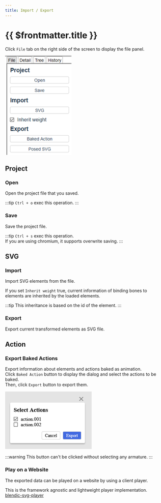 ```yaml
---
title: Import / Export
---
```


# {{ $frontmatter.title }}

Click `File` tab on the right side of the screen to display the file panel.  

![](./assets/file_panel.png)

## Project

### Open

Open the project file that you saved.

:::tip
`Ctrl + o` exec this operation.
:::

### Save

Save the project file.

:::tip
`Ctrl + s` exec this operation.  
If you are using chromium, it supports overwrite saving.
:::

## SVG

### Import

Import SVG elements from the file.

If you set `Inherit weight` true, current information of binding bones to elements are inherited by the loaded elements.

:::tip
This inheritance is based on the id of the element.
:::

### Export

Export current transformed elements as SVG file.

## Action

### Export Baked Actions

Export information about elements and actions baked as animation.  
Click `Baked Action` button to display the dialog and select the actions to be baked.  
Then, click `Export` button to export them.

![](./assets/export_actions.png)

:::warning
This button can't be clicked without selecting any armature.
:::


### Play on a Website

The exported data can be played on a website by using a client player.

This is the framework agnostic and lightweight player implementation.  
[blendic-svg-player](https://github.com/miyanokomiya/blendic-svg-player)
